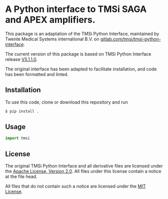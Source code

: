 # A Python interface to TMSi SAGA and APEX amplifiers.

This package is an adaptation of the TMSi Python Interface, maintained by Twente
Medical Systems international B.V. on
[gitlab.com/tmsi/tmsi-python-interface](https://gitlab.com/tmsi/tmsi-python-interface/).

The current version of this package is based on TMSi Python Interface release
[V5.1.1.0](https://gitlab.com/tmsi/tmsi-python-interface/-/releases/V5.1.1.0).

The original interface has been adapted to facilitate installation, and code has
been formatted and linted.

## Installation

To use this code, clone or download this repository and run

```bash
$ pip install .
```

## Usage

```python
import tmsi
```

## License

The original TMSi Python Interface and all derivative files are licensed under
the [Apache License, Version 2.0](license-url). All files under this license
contain a notice at the file head.

All files that do not contain such a notice are licensed under the
[MIT License](license-mit-url).

<!-- MARKDOWN LINKS & IMAGES -->
<!-- https://www.markdownguide.org/basic-syntax/#reference-style-links -->

[license-url]: https://github.com/richardkoehler/tmsi/blob/main/LICENSE.txt/
[license-mit-url]: https://opensource.org/license/mit
